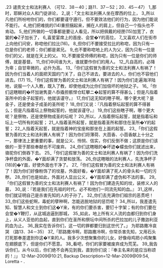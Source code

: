 .23 
谴责文士和法利赛人 
（可12．38－40；路11．37－52；20．45－47） 
1_那时，耶稣对众人和门徒讲论， 2_说：「文士和法利赛人坐在摩西的位上， 3_所以凡他们所吩咐你们的，你们都要谨守遵行。但不要效法他们的行为，因为他们能说不能行。 4_他们把难挑的(14)重担捆起来，搁在人的肩上，但自己一个指头也不肯动。 5_他们所做的一切事都是要让人看见，所以把佩戴的经匣(15)加宽了，衣裳的�Z子加长了， 6_喜爱宴席上的首座、会堂�Y的高位， 7_又喜欢人们在街市上向他们问安，称唿他们拉比(16)。 8_但你们不要接受拉比的称唿，因为只有一位是你们的老师；你们都是弟兄。 9_也不要称唿地上的人为父，因为只有一位是你们的父，就是在天上的父。 10_不要接受师傅的称唿，因为只有一位是你们的师傅，就是基督。 11_你们中间谁为大，谁就要作你们的用人。 12_凡自高的，必降为卑；自甘卑微的，必升为高。 
13_「你们这假冒为善的文士和法利赛人有祸了！因为你们当着人的面把天国的门关了，自己不进去，要进去的人，你们也不容他们进去。(17) 
15_「你们这假冒为善的文士和法利赛人有祸了！因为你们走遍海洋陆地，说服一个人入教，既入了教，却使他成为比你们加倍坏的地狱之子。 
16_「你们这瞎眼的�坏加谢隽耍∧忝撬担骸悍仓缸攀ニ�起誓的算不得甚么；但是凡指着圣所中的金子起誓的，他就该谨守。』 17_你们这无知的瞎子啊，哪个更大呢？是金子，还是使金子成圣的圣所呢？ 18_你们又说：『凡指着祭坛起誓的算不得甚么；但是凡指着坛上祭物起誓的，他就该谨守。』 19_你们这些瞎子啊，哪个更大呢？是祭物，还是使祭物成圣的坛呢？ 20_所以，人指着祭坛起誓，就是指着坛和坛上一切所有的起誓； 21_人指着圣所起誓，就是指着圣所和那住在圣所�Y的起誓； 22_人指着天起誓，就是指着神的宝座和那坐在上面的起誓。 
23_「你们这假冒为善的文士和法利赛人有祸了！因为你们将薄荷、大茴香、小茴香献上十分之一，那律法上更重要的事，就是公义、怜悯、信实，你们反倒不做；这原是你们该做的－至于那些奉献也不可废弃。 24_你们这瞎眼的�坏迹�蠓虫你们就滤出来，骆驼你们倒吞下去。 
25_「你们这假冒为善的文士和法利赛人有祸了！因为你们洗净杯盘的外面，�Y面却满了贪婪和放荡。 26_你这瞎眼的法利赛人，先洗净杯子(18)的�Y面，好使外面也干净了。 
27_「你们这假冒为善的文士和法利赛人有祸了！因为你们好像粉饰了的坟墓，外面好看，�Y面却满了死人的骨头和一切的污秽。 28_你们也是如此，外面对人显出公义，�Y面却满了虚伪和不法的事。 
29_「你们这假冒为善的文士和法利赛人有祸了！因为你们建造先知的坟，装修义人的墓， 30_说：『若是我们在先祖的时代，必不和他们一同流先知的血。』 31_这样，你们就证明自己是杀害先知的人的子孙了。 32_你们去充满你们祖宗的恶贯吧！ 33_你们这些蛇啊，毒蛇的孽种啊，怎能逃脱地狱的惩罚呢？ 34_所以，我差遣先知、智慧人和文士到你们这�Y来，有的你们要杀害，要钉十字架；有的你们要在会堂�Y鞭打，从这城追逼到那城， 35_如此，地上所有义人流的血都归到你们身上，从义人亚伯的血起，直到你们在圣所和祭坛中间所杀的巴拉加的儿子撒迦利亚的血为止。 36_我实在告诉你们，这一切的罪都要归到这世代了。」 
为耶路撒冷哀哭 
（路13．34－35） 
37_「耶路撒冷啊，耶路撒冷啊，你常杀害先知，又用石头打死那奉差遣到你这�Y来的人。我多少次想聚集你的儿女，好像母鸡把小鸡聚集在翅膀底下，但是你们不愿意。 38_看吧，你们的家要被废弃成为荒芜。 39_我告诉你们，从今以后，你们绝不会再见到我，直到你们说：『奉主名来的是应当称颂的！』」 
12-Mar-2009@10:21, Backup Description=12-Mar-2009@09:54, Loretta - 
.